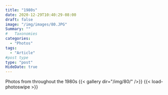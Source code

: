 ```yaml
---
title: "1980s"
date: 2020-12-29T10:40:29-08:00
draft: false
image: "/img/images/80.JPG"
Summary: ""
#   Taxonomies
categories:
  - "Photos"
tags:
  - "Article"
#post type
type: "post"
HideDate: true
---
```


Photos from throughout the 1980s
{{< gallery dir="/img/80/" />}} {{< load-photoswipe >}}

